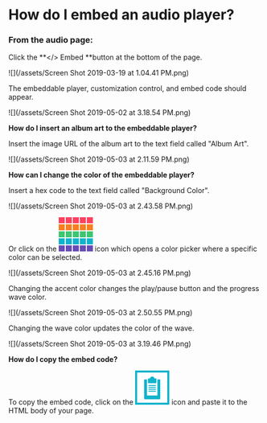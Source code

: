 # How do I embed an audio player?

### From the audio page:

Click the **&lt;/&gt; Embed **button at the bottom of the page.

![](/assets/Screen Shot 2019-03-19 at 1.04.41 PM.png)

The embeddable player, customization control, and embed code should appear.

![](/assets/Screen Shot 2019-05-02 at 3.18.54 PM.png)

**How do I insert an album art to the embeddable player?**

Insert the image URL of the album art to the text field called "Album Art".

![](/assets/Screen Shot 2019-05-03 at 2.11.59 PM.png)

**How can I change the color of the embeddable player?**

Insert a hex code to the text field called "Background Color".

![](/assets/Screen Shot 2019-05-03 at 2.43.58 PM.png)

Or click on the ![](/assets/colorPickerIcon.svg)  icon which opens a color picker where a specific color can be selected.

![](/assets/Screen Shot 2019-05-03 at 2.45.16 PM.png)

Changing the accent color changes the play/pause button and the progress wave color.

![](/assets/Screen Shot 2019-05-03 at 2.50.55 PM.png)

Changing the wave color updates the color of the wave.

![](/assets/Screen Shot 2019-05-03 at 3.19.46 PM.png)

**How do I copy the embed code?**

To copy the embed code, click on the ![](/assets/icon-copy-button.svg)  icon and paste it to the HTML body of your page.

